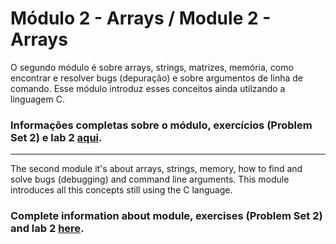 # Módulo 2 - Arrays / Module 2 - Arrays

O segundo módulo é sobre arrays, strings, matrizes, memória, como encontrar e resolver bugs (depuração) e sobre argumentos de linha de comando. Esse módulo introduz esses conceitos ainda utilzando a linguagem C.

### Informações completas sobre o módulo, exercícios (Problem Set 2) e lab 2 [aqui](https://cs50.harvard.edu/x/2021/weeks/2/).
---
The second module it's about arrays, strings, memory, how to find and solve bugs (debugging) and command line arguments. This module introduces all this concepts still using the C language.

### Complete information about module, exercises (Problem Set 2) and lab 2 [here](https://cs50.harvard.edu/x/2021/weeks/2/).
